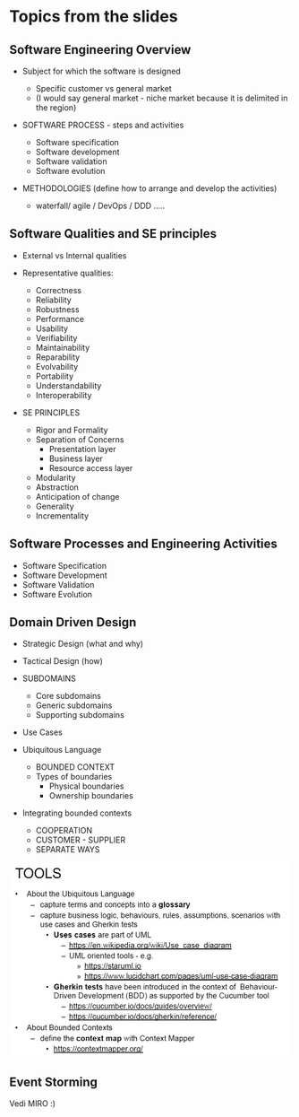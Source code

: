 # Topics from the slides

## Software Engineering Overview

* Subject for which the software is designed
    - Specific customer vs general market
    - (I would say general market - niche market because it is delimited in the region)

* SOFTWARE PROCESS - steps and activities
    - Software specification
    - Software development
    - Software validation
    - Software evolution

* METHODOLOGIES (define how to arrange and develop the activities)
    - waterfall/ agile / DevOps / DDD .....

## Software Qualities and SE principles 

* External vs Internal qualities

* Representative qualities:
    - Correctness
    - Reliability
    - Robustness
    - Performance 
    - Usability
    - Verifiability
    - Maintainability
    - Reparability
    - Evolvability
    - Portability
    - Understandability
    - Interoperability

* SE PRINCIPLES
    - Rigor and Formality
    - Separation of Concerns
        - Presentation layer
        - Business layer
        - Resource access layer
    - Modularity
    - Abstraction
    - Anticipation of change
    - Generality
    - Incrementality 

## Software Processes and Engineering Activities

* Software Specification
* Software Development
* Software Validation
* Software Evolution

## Domain Driven Design

* Strategic Design (what and why)

* Tactical Design (how)

* SUBDOMAINS
    - Core subdomains
    - Generic subdomains
    - Supporting subdomains

* Use Cases

* Ubiquitous Language
    - BOUNDED CONTEXT
    - Types of boundaries
        - Physical boundaries
        - Ownership boundaries
* Integrating bounded contexts
    - COOPERATION
    - CUSTOMER - SUPPLIER
    - SEPARATE WAYS

![ddd-tools](DDD.jpg)

## Event Storming

Vedi MIRO :)

